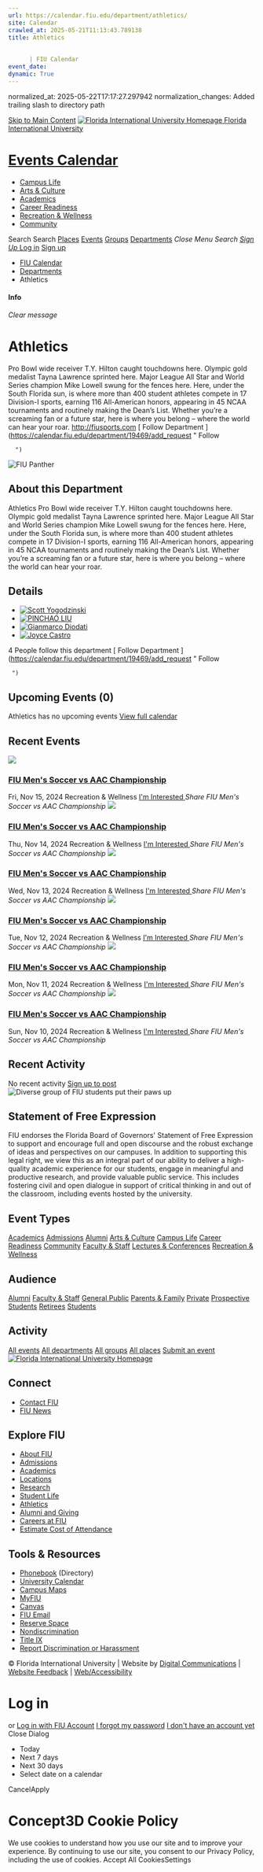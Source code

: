 ```yaml
---
url: https://calendar.fiu.edu/department/athletics/
site: Calendar
crawled_at: 2025-05-21T11:13:43.789138
title: Athletics
    
    
      | FIU Calendar
event_date: 
dynamic: True
---
```

normalized_at: 2025-05-22T17:17:27.297942
normalization_changes: Added trailing slash to directory path

[Skip to Main Content](https://calendar.fiu.edu/department/athletics#main-content)
[![Florida International University Homepage](https://digicdn.fiu.edu/core/_assets/images/logo-top.png) Florida International University](https://www.fiu.edu)
# [Events Calendar ](https://calendar.fiu.edu/)
  * [Campus Life](https://calendar.fiu.edu/calendar?event_types%5B%5D=127595)
  * [Arts & Culture](https://calendar.fiu.edu/calendar?event_types%5B%5D=127590)
  * [Academics](https://calendar.fiu.edu/calendar?event_types%5B%5D=127582)
  * [Career Readiness](https://calendar.fiu.edu/calendar?event_types%5B%5D=127584)
  * [Recreation & Wellness](https://calendar.fiu.edu/calendar?event_types%5B%5D=127603)
  * [Community](https://calendar.fiu.edu/calendar?event_types%5B%5D=127601)


Search Search
[Places](https://calendar.fiu.edu/search/places) [Events](https://calendar.fiu.edu/calendar) [Groups](https://calendar.fiu.edu/search/groups) [Departments](https://calendar.fiu.edu/search/departments)
_Close Menu_
_Search_ [ _Sign Up_ ](https://calendar.fiu.edu/signup?school_id=234)
[Log in](https://calendar.fiu.edu/auth/shib_login?previous_url=https%3A%2F%2Fcalendar.fiu.edu%2Fdepartment%2Fathletics) [Sign up](https://calendar.fiu.edu/signup?school_id=234)
  * [FIU Calendar](https://calendar.fiu.edu/)
  * [Departments](https://calendar.fiu.edu/browse/departments)
  * Athletics


#### Info
_Clear message_
# Athletics
Pro Bowl wide receiver T.Y. Hilton caught touchdowns here. Olympic gold medalist Tayna Lawrence sprinted here. Major League All Star and World Series champion Mike Lowell swung for the fences here. Here, under the South Florida sun, is where more than 400 student athletes compete in 17 Division-I sports, earning 116 All-American honors, appearing in 45 NCAA tournaments and routinely making the Dean’s List. Whether you’re a screaming fan or a future star, here is where you belong – where the world can hear your roar. http://fiusports.com
[ Follow Department ](https://calendar.fiu.edu/department/19469/add_request "
       Follow
       
      ")
![FIU Panther](https://localist-images.azureedge.net/photos/47693757592709/card/46e16c40bbb7775edccb549ec7b458ebec44efd1.jpg)
## About this Department
Athletics
Pro Bowl wide receiver T.Y. Hilton caught touchdowns here. Olympic gold medalist Tayna Lawrence sprinted here. Major League All Star and World Series champion Mike Lowell swung for the fences here. Here, under the South Florida sun, is where more than 400 student athletes compete in 17 Division-I sports, earning 116 All-American honors, appearing in 45 NCAA tournaments and routinely making the Dean’s List.
Whether you’re a screaming fan or a future star, here is where you belong – where the world can hear your roar.
## Details
  * [![Scott Yogodzinski](https://localist-images.azureedge.net/photos/624058/small/6f3567bdf86c604e2edfd1647e49fb40d47088d6.jpg)](https://calendar.fiu.edu/syogodzi_770)
  * [![PINCHAO LIU](https://localist-images.azureedge.net/photos/710659/small/8b573a46b67305161fe53e8637e7b223417c8f2b.jpg)](https://calendar.fiu.edu/pinchaoliu_831)
  * [![Gianmarco Diodati](https://localist-images.azureedge.net/photos/664326/small/7eb1b843932ccca9c16245cc99f64d88370c9c69.jpg)](https://calendar.fiu.edu/gdiod001_115)
  * [![Joyce Castro](https://localist-images.azureedge.net/photos/664326/small/7eb1b843932ccca9c16245cc99f64d88370c9c69.jpg)](https://calendar.fiu.edu/jocastro_367)


4 People follow this department
[ Follow Department ](https://calendar.fiu.edu/department/19469/add_request "
      Follow
      
     ")
## Upcoming Events (0)
Athletics has no upcoming events
[View full calendar](https://calendar.fiu.edu/department/athletics/calendar)
## Recent Events
[ ![](https://localist-images.azureedge.net/photos/624058/card/6f3567bdf86c604e2edfd1647e49fb40d47088d6.jpg) ](https://calendar.fiu.edu/event/fiu-mens-soccer-vs-aac-championship)
### [FIU Men's Soccer vs AAC Championship](https://calendar.fiu.edu/event/fiu-mens-soccer-vs-aac-championship)
Fri, Nov 15, 2024 
Recreation & Wellness
[ I'm Interested ](https://calendar.fiu.edu/event/46761288648595/confirm?instance_id=46761288801188&return=https%3A%2F%2Fcalendar.fiu.edu%2Fdepartment%2Fathletics)
_Share FIU Men's Soccer vs AAC Championship_
[ ![](https://localist-images.azureedge.net/photos/624058/card/6f3567bdf86c604e2edfd1647e49fb40d47088d6.jpg) ](https://calendar.fiu.edu/event/fiu-mens-soccer-vs-aac-championship)
### [FIU Men's Soccer vs AAC Championship](https://calendar.fiu.edu/event/fiu-mens-soccer-vs-aac-championship)
Thu, Nov 14, 2024 
Recreation & Wellness
[ I'm Interested ](https://calendar.fiu.edu/event/46761288648595/confirm?instance_id=46761288781731&return=https%3A%2F%2Fcalendar.fiu.edu%2Fdepartment%2Fathletics)
_Share FIU Men's Soccer vs AAC Championship_
[ ![](https://localist-images.azureedge.net/photos/624058/card/6f3567bdf86c604e2edfd1647e49fb40d47088d6.jpg) ](https://calendar.fiu.edu/event/fiu-mens-soccer-vs-aac-championship)
### [FIU Men's Soccer vs AAC Championship](https://calendar.fiu.edu/event/fiu-mens-soccer-vs-aac-championship)
Wed, Nov 13, 2024 
Recreation & Wellness
[ I'm Interested ](https://calendar.fiu.edu/event/46761288648595/confirm?instance_id=46761288755106&return=https%3A%2F%2Fcalendar.fiu.edu%2Fdepartment%2Fathletics)
_Share FIU Men's Soccer vs AAC Championship_
[ ![](https://localist-images.azureedge.net/photos/624058/card/6f3567bdf86c604e2edfd1647e49fb40d47088d6.jpg) ](https://calendar.fiu.edu/event/fiu-mens-soccer-vs-aac-championship)
### [FIU Men's Soccer vs AAC Championship](https://calendar.fiu.edu/event/fiu-mens-soccer-vs-aac-championship)
Tue, Nov 12, 2024 
Recreation & Wellness
[ I'm Interested ](https://calendar.fiu.edu/event/46761288648595/confirm?instance_id=46761288734625&return=https%3A%2F%2Fcalendar.fiu.edu%2Fdepartment%2Fathletics)
_Share FIU Men's Soccer vs AAC Championship_
[ ![](https://localist-images.azureedge.net/photos/624058/card/6f3567bdf86c604e2edfd1647e49fb40d47088d6.jpg) ](https://calendar.fiu.edu/event/fiu-mens-soccer-vs-aac-championship)
### [FIU Men's Soccer vs AAC Championship](https://calendar.fiu.edu/event/fiu-mens-soccer-vs-aac-championship)
Mon, Nov 11, 2024 
Recreation & Wellness
[ I'm Interested ](https://calendar.fiu.edu/event/46761288648595/confirm?instance_id=46761288710048&return=https%3A%2F%2Fcalendar.fiu.edu%2Fdepartment%2Fathletics)
_Share FIU Men's Soccer vs AAC Championship_
[ ![](https://localist-images.azureedge.net/photos/624058/card/6f3567bdf86c604e2edfd1647e49fb40d47088d6.jpg) ](https://calendar.fiu.edu/event/fiu-mens-soccer-vs-aac-championship)
### [FIU Men's Soccer vs AAC Championship](https://calendar.fiu.edu/event/fiu-mens-soccer-vs-aac-championship)
Sun, Nov 10, 2024 
Recreation & Wellness
[ I'm Interested ](https://calendar.fiu.edu/event/46761288648595/confirm?instance_id=46761288690591&return=https%3A%2F%2Fcalendar.fiu.edu%2Fdepartment%2Fathletics)
_Share FIU Men's Soccer vs AAC Championship_
## Recent Activity
No recent activity
[Sign up to post](https://calendar.fiu.edu/auth/shib_login?previous_url=https%3A%2F%2Fcalendar.fiu.edu%2Fdepartment%2Fathletics)
![Diverse group of FIU students put their paws up](https://www.fiu.edu/_assets/images/thumbnail-students-paw.jpg)
## Statement of Free Expression
FIU endorses the Florida Board of Governors' Statement of Free Expression to support and encourage full and open discourse and the robust exchange of ideas and perspectives on our campuses. In addition to supporting this legal right, we view this as an integral part of our ability to deliver a high-quality academic experience for our students, engage in meaningful and productive research, and provide valuable public service. This includes fostering civil and open dialogue in support of critical thinking in and out of the classroom, including events hosted by the university.
## Event Types
[Academics](https://calendar.fiu.edu/calendar?event_types%5B%5D=127582)
[Admissions](https://calendar.fiu.edu/calendar?event_types%5B%5D=127583)
[Alumni](https://calendar.fiu.edu/calendar?event_types%5B%5D=127589)
[Arts & Culture](https://calendar.fiu.edu/calendar?event_types%5B%5D=127590)
[Campus Life](https://calendar.fiu.edu/calendar?event_types%5B%5D=127595)
[Career Readiness](https://calendar.fiu.edu/calendar?event_types%5B%5D=127584)
[Community](https://calendar.fiu.edu/calendar?event_types%5B%5D=127601)
[Faculty & Staff](https://calendar.fiu.edu/calendar?event_types%5B%5D=127602)
[Lectures & Conferences](https://calendar.fiu.edu/calendar?event_types%5B%5D=127587)
[Recreation & Wellness](https://calendar.fiu.edu/calendar?event_types%5B%5D=127603)
## Audience
[Alumni](https://calendar.fiu.edu/calendar?event_types%5B%5D=121721)
[Faculty & Staff](https://calendar.fiu.edu/calendar?event_types%5B%5D=121720)
[General Public](https://calendar.fiu.edu/calendar?event_types%5B%5D=121722)
[Parents & Family](https://calendar.fiu.edu/calendar?event_types%5B%5D=36918157286658)
[Private](https://calendar.fiu.edu/calendar?event_types%5B%5D=129753)
[Prospective Students](https://calendar.fiu.edu/calendar?event_types%5B%5D=121723)
[Retirees](https://calendar.fiu.edu/calendar?event_types%5B%5D=37290279036119)
[Students](https://calendar.fiu.edu/calendar?event_types%5B%5D=121719)
## Activity
[All events](https://calendar.fiu.edu/department/athletics/calendar)
[All departments](https://calendar.fiu.edu/search/departments)
[All groups](https://calendar.fiu.edu/browse/groups)
[All places](https://calendar.fiu.edu/browse/places)
[Submit an event](https://calendar.fiu.edu/admin/events/new/basic-information)
[ ![Florida International University Homepage](https://digicdn.fiu.edu/core/_assets/images/footer-logo.svg) ](https://www.fiu.edu/)
## Connect
  * [Contact FIU](https://www.fiu.edu/about/contact-us/index.html)
  * [FIU News](https://news.fiu.edu/)


## Explore FIU
  * [About FIU](https://www.fiu.edu/about/index.html)
  * [Admissions](https://www.fiu.edu/admissions/index.html)
  * [Academics](https://www.fiu.edu/academics/index.html)
  * [Locations](https://www.fiu.edu/locations/index.html)
  * [Research](https://www.fiu.edu/research/index.html)
  * [Student Life](https://www.fiu.edu/student-life/index.html)
  * [Athletics](https://www.fiu.edu/athletics/index.html)
  * [Alumni and Giving](https://www.fiu.edu/alumni-and-giving/index.html)
  * [Careers at FIU](https://hr.fiu.edu/careers/)
  * [Estimate Cost of Attendance](https://onestop.fiu.edu/finances/estimate-your-costs/)


## Tools & Resources
  * [Phonebook](https://phonebook.fiu.edu) (Directory)
  * [University Calendar](https://calendar.fiu.edu/)
  * [Campus Maps](https://campusmaps.fiu.edu/)
  * [MyFIU](https://my.fiu.edu/)
  * [Canvas](https://canvas.fiu.edu)
  * [FIU Email](http://mail.fiu.edu/)
  * [Reserve Space](https://reservespace.fiu.edu/make-reservation/)
  * [Nondiscrimination](https://ace.fiu.edu/civil-rights-and-accessibility/harassment-and-discrimination/)
  * [Title IX](https://ace.fiu.edu/title-ix/)
  * [Report Discrimination or Harassment](https://report.fiu.edu/)


© Florida International University  | Website by [Digital Communications](https://stratcomm.fiu.edu/digital-print/websites/) | [Website Feedback](https://webforms.fiu.edu/view.php?id=370774&element_5=https://calendar.fiu.edu/https://calendar.fiu.edu/) | [Web/Accessibility](https://accessibility.fiu.edu/)
# Log in
or
[Log in with FIU Account](https://calendar.fiu.edu/auth/shib_login?previous_url=https%3A%2F%2Fcalendar.fiu.edu%2Fdepartment%2Fathletics)
[I forgot my password](https://calendar.fiu.edu/auth/forgot) [I don't have an account yet](https://calendar.fiu.edu/signup?school_id=234)
Close Dialog
  * Today
  * Next 7 days
  * Next 30 days
  * Select date on a calendar


CancelApply
# Concept3D Cookie Policy
We use cookies to understand how you use our site and to improve your experience. By continuing to use our site, you consent to our Privacy Policy, including the use of cookies. 
Accept All CookiesSettings
